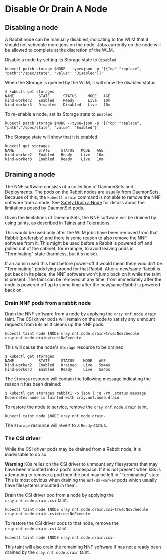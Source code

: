# Disable Or Drain A Node

## Disabling a node

A Rabbit node can be manually disabled, indicating to the WLM that it should not schedule more jobs on the node. Jobs currently on the node will be allowed to complete at the discretion of the WLM.

Disable a node by setting its Storage state to `Disabled`.

```shell
kubectl patch storage $NODE --type=json -p '[{"op":"replace", "path":"/spec/state", "value": "Disabled"}]'
```

When the Storage is queried by the WLM, it will show the disabled status.

```console
$ kubectl get storages
NAME           STATE      STATUS     MODE   AGE
kind-worker2   Enabled    Ready      Live   10m
kind-worker3   Disabled   Disabled   Live   10m
```

To re-enable a node, set its Storage state to `Enabled`.

```shell
kubectl patch storage $NODE --type=json -p '[{"op":"replace", "path":"/spec/state", "value": "Enabled"}]'
```

The Storage state will show that it is enabled.

```console
kubectl get storages
NAME           STATE     STATUS   MODE   AGE
kind-worker2   Enabled   Ready    Live   10m
kind-worker3   Enabled   Ready    Live   10m
```

## Draining a node

The NNF software consists of a collection of DaemonSets and Deployments. The pods
on the Rabbit nodes are usually from DaemonSets. Because of this, the `kubectl drain`
command is not able to remove the NNF software from a node.  See [Safely Drain a Node](https://kubernetes.io/docs/tasks/administer-cluster/safely-drain-node/) for details about
the limitations posed by DaemonSet pods.

Given the limitations of DaemonSets, the NNF software will be drained by using taints,
as described in
[Taints and Tolerations](https://kubernetes.io/docs/concepts/scheduling-eviction/taint-and-toleration/).

This would be used only after the WLM jobs have been removed from that Rabbit (preferably) and there is some reason to also remove the NNF software from it. This might be used before a Rabbit is powered off and pulled out of the cabinet, for example, to avoid leaving pods in "Terminating" state (harmless, but it's noise).

If an admin used this taint before power-off it would mean there wouldn't be "Terminating" pods lying around for that Rabbit. After a new/same Rabbit is put back in its place, the NNF software won't jump back on it while the taint is present. The taint can be removed at any time, from immediately after the node is powered off up to some time after the new/same Rabbit is powered back on.

### Drain NNF pods from a rabbit node

Drain the NNF software from a node by applying the `cray.nnf.node.drain` taint.
The CSI driver pods will remain on the node to satisfy any unmount requests from k8s
as it cleans up the NNF pods.

```shell
kubectl taint node $NODE cray.nnf.node.drain=true:NoSchedule cray.nnf.node.drain=true:NoExecute
```

This will cause the node's `Storage` resource to be drained:

```console
$ kubectl get storages
NAME           STATE     STATUS    MODE   AGE
kind-worker2   Enabled   Drained   Live   5m44s
kind-worker3   Enabled   Ready     Live   5m45s
```

The `Storage` resource will contain the following message indicating the reason it has been drained:

```console
$ kubectl get storages rabbit1 -o json | jq -rM .status.message
Kubernetes node is tainted with cray.nnf.node.drain
```

To restore the node to service, remove the `cray.nnf.node.drain` taint.

```shell
kubectl taint node $NODE cray.nnf.node.drain-
```

The `Storage` resource will revert to a `Ready` status.

### The CSI driver

While the CSI driver pods may be drained from a Rabbit node, it is inadvisable to do so.

**Warning** K8s relies on the CSI driver to unmount any filesystems that may have
been mounted into a pod's namespace. If it is not present when k8s is attempting
to remove a pod then the pod may be left in "Terminating" state. This is most
obvious when draining the `nnf-dm-worker` pods which usually have filesystems
mounted in them.

Drain the CSI driver pod from a node by applying the `cray.nnf.node.drain.csi`
taint.

```shell
kubectl taint node $NODE cray.nnf.node.drain.csi=true:NoSchedule cray.nnf.node.drain.csi=true:NoExecute
```

To restore the CSI driver pods to that node, remove the `cray.nnf.node.drain.csi` taint.

```shell
kubectl taint node $NODE cray.nnf.node.drain.csi-
```

This taint will also drain the remaining NNF software if has not already been
drained by the `cray.nnf.node.drain` taint.
